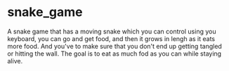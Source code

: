 # snake_game
A snake game that has a moving snake which you can control using you keyboard, you can go and get food, and then it grows in lengh as it eats more food. And you've to make sure that you don't end up getting tangled or hitting the wall. The goal is to eat as much fod as you can while staying alive.
